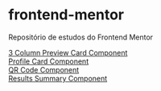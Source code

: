 # frontend-mentor
 Repositório de estudos do Frontend Mentor

<a href="https://heroleam.github.io/frontend-mentor/3-column-preview-card-component">3 Column Preview Card Component</a><br>
<a href="https://heroleam.github.io/frontend-mentor/profile-card-component">Profile Card Component</a><br>
<a href="https://heroleam.github.io/frontend-mentor/qr-code-component/">QR Code Component</a><br>
<a href="https://heroleam.github.io/frontend-mentor/results-summary-component">Results Summary Component</a>

